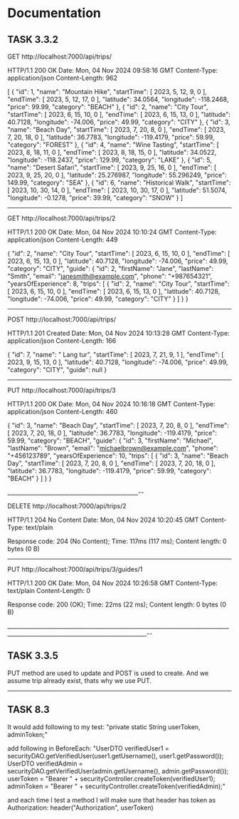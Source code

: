 
# Documentation


## TASK 3.3.2

GET http://localhost:7000/api/trips/

HTTP/1.1 200 OK
Date: Mon, 04 Nov 2024 09:58:16 GMT
Content-Type: application/json
Content-Length: 962

[
{
"id": 1,
"name": "Mountain Hike",
"startTime": [
2023,
5,
12,
9,
0
],
"endTime": [
2023,
5,
12,
17,
0
],
"latitude": 34.0564,
"longitude": -118.2468,
"price": 99.99,
"category": "BEACH"
},
{
"id": 2,
"name": "City Tour",
"startTime": [
2023,
6,
15,
10,
0
],
"endTime": [
2023,
6,
15,
13,
0
],
"latitude": 40.7128,
"longitude": -74.006,
"price": 49.99,
"category": "CITY"
},
{
"id": 3,
"name": "Beach Day",
"startTime": [
2023,
7,
20,
8,
0
],
"endTime": [
2023,
7,
20,
18,
0
],
"latitude": 36.7783,
"longitude": -119.4179,
"price": 59.99,
"category": "FOREST"
},
{
"id": 4,
"name": "Wine Tasting",
"startTime": [
2023,
8,
18,
11,
0
],
"endTime": [
2023,
8,
18,
15,
0
],
"latitude": 34.0522,
"longitude": -118.2437,
"price": 129.99,
"category": "LAKE"
},
{
"id": 5,
"name": "Desert Safari",
"startTime": [
2023,
9,
25,
16,
0
],
"endTime": [
2023,
9,
25,
20,
0
],
"latitude": 25.276987,
"longitude": 55.296249,
"price": 149.99,
"category": "SEA"
},
{
"id": 6,
"name": "Historical Walk",
"startTime": [
2023,
10,
30,
14,
0
],
"endTime": [
2023,
10,
30,
17,
0
],
"latitude": 51.5074,
"longitude": -0.1278,
"price": 39.99,
"category": "SNOW"
}
]

__________________________________________________

GET http://localhost:7000/api/trips/2

HTTP/1.1 200 OK
Date: Mon, 04 Nov 2024 10:10:24 GMT
Content-Type: application/json
Content-Length: 449

{
"id": 2,
"name": "City Tour",
"startTime": [
2023,
6,
15,
10,
0
],
"endTime": [
2023,
6,
15,
13,
0
],
"latitude": 40.7128,
"longitude": -74.006,
"price": 49.99,
"category": "CITY",
"guide": {
"id": 2,
"firstName": "Jane",
"lastName": "Smith",
"email": "janesmith@example.com",
"phone": "+987654321",
"yearsOfExperience": 8,
"trips": [
{
"id": 2,
"name": "City Tour",
"startTime": [
2023,
6,
15,
10,
0
],
"endTime": [
2023,
6,
15,
13,
0
],
"latitude": 40.7128,
"longitude": -74.006,
"price": 49.99,
"category": "CITY"
}
]
}
}

________________________________________________


POST http://localhost:7000/api/trips/

HTTP/1.1 201 Created
Date: Mon, 04 Nov 2024 10:13:28 GMT
Content-Type: application/json
Content-Length: 166

{
"id": 7,
"name": " Lang tur",
"startTime": [
2023,
7,
21,
9,
1
],
"endTime": [
2023,
9,
15,
13,
0
],
"latitude": 40.7128,
"longitude": -74.006,
"price": 49.99,
"category": "CITY",
"guide": null
}

_______________________________________

PUT http://localhost:7000/api/trips/3

HTTP/1.1 200 OK
Date: Mon, 04 Nov 2024 10:16:18 GMT
Content-Type: application/json
Content-Length: 460

{
"id": 3,
"name": "Beach Day",
"startTime": [
2023,
7,
20,
8,
0
],
"endTime": [
2023,
7,
20,
18,
0
],
"latitude": 36.7783,
"longitude": -119.4179,
"price": 59.99,
"category": "BEACH",
"guide": {
"id": 3,
"firstName": "Michael",
"lastName": "Brown",
"email": "michaelbrown@example.com",
"phone": "+456123789",
"yearsOfExperience": 10,
"trips": [
{
"id": 3,
"name": "Beach Day",
"startTime": [
2023,
7,
20,
8,
0
],
"endTime": [
2023,
7,
20,
18,
0
],
"latitude": 36.7783,
"longitude": -119.4179,
"price": 59.99,
"category": "BEACH"
}
]
}
}

______________________________________________--


DELETE http://localhost:7000/api/trips/2

HTTP/1.1 204 No Content
Date: Mon, 04 Nov 2024 10:20:45 GMT
Content-Type: text/plain

<Response body is empty>

Response code: 204 (No Content); Time: 117ms (117 ms); Content length: 0 bytes (0 B)


_______________________________________________


PUT http://localhost:7000/api/trips/3/guides/1

HTTP/1.1 200 OK
Date: Mon, 04 Nov 2024 10:26:58 GMT
Content-Type: text/plain
Content-Length: 0

<Response body is empty>

Response code: 200 (OK); Time: 22ms (22 ms); Content length: 0 bytes (0 B)


_______________________________________________________________________________________________________________________________--


## TASK 3.3.5

PUT method are used to update and POST is used to create. 
And we assume trip already exist, thats why we use PUT. 


_______________________________________________________________________________________

## TASK 8.3

It would add following to my test:
"private static String userToken, adminToken;"

add following in BeforeEach:
"UserDTO verifiedUser1 = securityDAO.getVerifiedUser(user1.getUsername(), user1.getPassword());
UserDTO verifiedAdmin = securityDAO.getVerifiedUser(admin.getUsername(), admin.getPassword());
userToken = "Bearer " + securityController.createToken(verifiedUser1);
adminToken = "Bearer " + securityController.createToken(verifiedAdmin);"

and each time I test a method I will make sure that header has token as Authorization:
header("Authorization", userToken)





